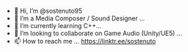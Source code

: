 - 👋 Hi, I’m @sostenuto95
- 👀 I’m a Media Composer / Sound Designer ...
- 🌱 I’m currently learning C++...
- 💞️ I’m looking to collaborate on Game Audio (Unity/UE5) ...
- 📫 How to reach me ...  https://linktr.ee/sostenuto

<!---
sostenuto95/sostenuto95 is a ✨ special ✨ repository because its `README.md` (this file) appears on your GitHub profile.
You can click the Preview link to take a look at your changes.
--->
